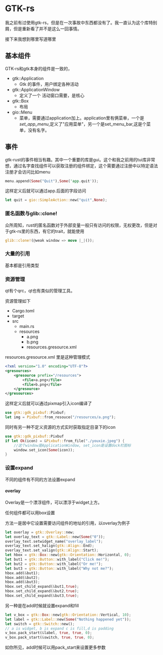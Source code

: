 # GTK-rs

我之前有过使用gtk-rs，但是在一次事故中东西都没有了。我一直认为这个库特别屑，但是重新看了并不是这么一回事情。

接下来我想到哪里写道哪里

## 基本组件

GTK-rs和gtk本身的组件是一致的，

* gtk::Application
    * Gtk 的事件，用户绑定各种活动
* gtk::ApplicationWindow
    * 定义了一个 活动窗口需要，是核心
* gtk::Box
    * 布局
* gio::Menu
    * 菜单，需要通过application加上。application里有俩菜单，一个是*set_app_menu*,定义了"应用菜单"，另一个是set_menu_bar,这是个菜单，没有名字。

## 事件

gtk-rust的事件相当有趣。其中一个重要的库是gui。这个和我之前用的tui库非常想，通过名字查找组件可以获取注册的组件绑定，这个需要通过注册中以特定语法注册才会访问比如menu

```rust
menu.append(Some("Quit"),Some('app.quit'));
```

这样定义后就可以通过app.后面的字段访问

```rust
let quit = gio::SimpleAction::new("quit",None);
```

### 匿名函数与glib::clone!

众所周知，rust的匿名函数对于外部变量一般只有访问的权限，无权更改，但是对于gtk-rs里的东西，有它的trait，就能使用

```rust
glib::clone!(@weak window => move |_|());
```

### 大量的引用

基本都是引用类型

### 资源管理

qt有个qrc，qt也有类似的管理工具。

资源管理如下

* Cargo.toml
* target
* src
    * main.rs
    * resources
        * a.png
        * b.png
        * resources.gresource.xml

resources.gresource.xml 里是这种管理模式

```xml
<?xml version="1.0" encoding="UTF-8"?>
<gresources>
    <gresource prefix="/resources">
        <file>a.png</file>
        <file>b.png</file>
    </gresource>
</gresources>
```

这样定义后就可以通过pixmap引入icon编译了
```rust
use gtk::gdk_pixbuf::Pixbuf;
let img = Pixbuf::from_resouce("/resources/a.png");
```

同时有另一种不定义资源的方式实时获取指定目录下的icon

```rust
use gtk::gdk_pixbuf::Pixbuf
if let Ok(icon) = &Pixbuf::from_file("./youxie.jpeg") {
    //这个window是ApplicationWindow, set_icon是设置dock栏图标
    window.set_icon(Some(icon));
}
```

### 设置expand

不同的组件有不同的方法设置expand

#### overlay

Overlay是一个漂浮组件，可以漂浮于widget上方。

任何组件都可以用box设置

方法一是居中它设置需要访问组件的地址的引用，以overlay为例子

```rust
let overlay = gtk::Overlay::new;
let overlay_text = gtk::Label::new(Some("0"));
overlay_text.setwidget_name("overlay_label");
overlay_text.set_halign(gtk::Align::End);
overlay_text.set_valign(gtk::Align::Start);
let hbox = gtk::Box::new(gtk::Orientation::Horizontal, 0);
let but1 = gtk::Button::with_label("Click me!");
let but2 = gtk::Button::with_label("Or me!");
let but3 = gtk::Button::with_label("Why not me?");
hbox.add(&but1);
hbox.add(&but2);
hbox.add(&but3);
hbox.set_child_expand(&but1,true);
hbox.set_child_expand(&but2,true);
hbox.set_child_expand(&but3,true);
```

另一种是在add时候就设置expand和fill

```rust
let v_box = gtk::Box::new(gtk::Orientation::Vertical, 10);
let label = gtk::Label::new(Some("Nothing happened yet"));
let switch = gtk::Switch::new();
// a is widget, b is expand c is fill,d is padding
v_box.pack_start(&label, true, true, 0);
v_box.pack_start(&switch, true, true, 0);
```

如你所见，add时候可以用pack_start来设置更多参数
